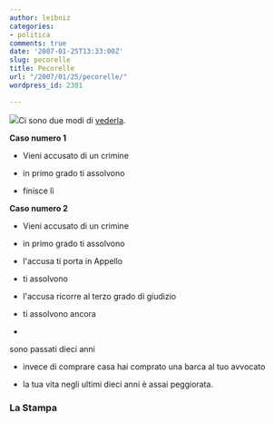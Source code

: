 ```yaml
---
author: leibniz
categories:
- politica
comments: true
date: '2007-01-25T13:33:00Z'
slug: pecorelle
title: Pecorelle
url: "/2007/01/25/pecorelle/"
wordpress_id: 2381

---
```

![](https://www.kidsdomain.com/brain/animals/clip/sheep.gif)Ci sono due modi di [vederla](https://www.lastampa.it/redazione/cmsSezioni/politica/200701articoli/17088girata.asp).

**Caso numero 1**

* Vieni accusato di un crimine


* in primo grado ti assolvono


* finisce lì



**Caso numero 2**
		
* Vieni accusato di un crimine


	
* in primo grado ti assolvono


	
* l'accusa ti porta in Appello


	
* ti assolvono


	
* l'accusa ricorre al terzo grado di giudizio


	
* ti assolvono ancora

	
* 
sono passati dieci anni


	
* invece di comprare casa hai comprato una barca al tuo avvocato


	
* la tua vita negli ultimi dieci anni è assai peggiorata.



### La Stampa

